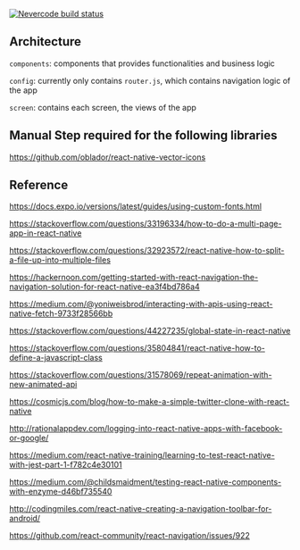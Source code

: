 [![Nevercode build status](https://app.nevercode.io/api/projects/743c8eb2-76d8-4870-b1d8-f051c2d0ba04/workflows/509cf478-5487-4df5-b33e-256c87667dd9/status_badge.svg?branch=backend_blocker_1)](https://app.nevercode.io/#/project/743c8eb2-76d8-4870-b1d8-f051c2d0ba04/workflow/509cf478-5487-4df5-b33e-256c87667dd9/latestBuild?branch=backend_blocker_1)

## Architecture
`components`: components that provides functionalities and business logic

`config`: currently only contains `router.js`, which contains navigation logic of the app

`screen`: contains each screen, the views of the app

## Manual Step required for the following libraries
https://github.com/oblador/react-native-vector-icons

## Reference
https://docs.expo.io/versions/latest/guides/using-custom-fonts.html

https://stackoverflow.com/questions/33196334/how-to-do-a-multi-page-app-in-react-native

https://stackoverflow.com/questions/32923572/react-native-how-to-split-a-file-up-into-multiple-files

https://hackernoon.com/getting-started-with-react-navigation-the-navigation-solution-for-react-native-ea3f4bd786a4

https://medium.com/@yoniweisbrod/interacting-with-apis-using-react-native-fetch-9733f28566bb

https://stackoverflow.com/questions/44227235/global-state-in-react-native

https://stackoverflow.com/questions/35804841/react-native-how-to-define-a-javascript-class

https://stackoverflow.com/questions/31578069/repeat-animation-with-new-animated-api

https://cosmicjs.com/blog/how-to-make-a-simple-twitter-clone-with-react-native

http://rationalappdev.com/logging-into-react-native-apps-with-facebook-or-google/

https://medium.com/react-native-training/learning-to-test-react-native-with-jest-part-1-f782c4e30101

https://medium.com/@childsmaidment/testing-react-native-components-with-enzyme-d46bf735540

http://codingmiles.com/react-native-creating-a-navigation-toolbar-for-android/

https://github.com/react-community/react-navigation/issues/922
